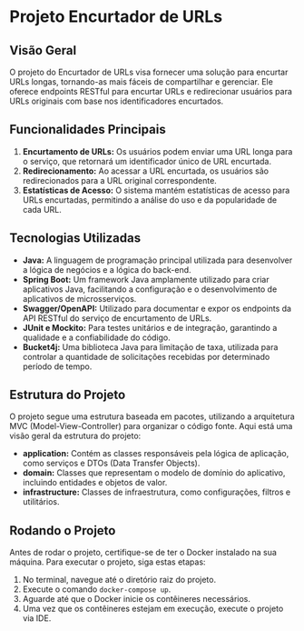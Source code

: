 # Projeto Encurtador de URLs

## Visão Geral
O projeto do Encurtador de URLs visa fornecer uma solução para encurtar URLs longas, tornando-as mais fáceis de compartilhar e gerenciar. Ele oferece endpoints RESTful para encurtar URLs e redirecionar usuários para URLs originais com base nos identificadores encurtados.

## Funcionalidades Principais
1. **Encurtamento de URLs:** Os usuários podem enviar uma URL longa para o serviço, que retornará um identificador único de URL encurtada.
2. **Redirecionamento:** Ao acessar a URL encurtada, os usuários são redirecionados para a URL original correspondente.
3. **Estatísticas de Acesso:** O sistema mantém estatísticas de acesso para URLs encurtadas, permitindo a análise do uso e da popularidade de cada URL.

## Tecnologias Utilizadas
- **Java:** A linguagem de programação principal utilizada para desenvolver a lógica de negócios e a lógica do back-end.
- **Spring Boot:** Um framework Java amplamente utilizado para criar aplicativos Java, facilitando a configuração e o desenvolvimento de aplicativos de microsserviços.
- **Swagger/OpenAPI:** Utilizado para documentar e expor os endpoints da API RESTful do serviço de encurtamento de URLs.
- **JUnit e Mockito:** Para testes unitários e de integração, garantindo a qualidade e a confiabilidade do código.
- **Bucket4j:** Uma biblioteca Java para limitação de taxa, utilizada para controlar a quantidade de solicitações recebidas por determinado período de tempo.

## Estrutura do Projeto
O projeto segue uma estrutura baseada em pacotes, utilizando a arquitetura MVC (Model-View-Controller) para organizar o código fonte. Aqui está uma visão geral da estrutura do projeto:
- **application:** Contém as classes responsáveis pela lógica de aplicação, como serviços e DTOs (Data Transfer Objects).
- **domain:** Classes que representam o modelo de domínio do aplicativo, incluindo entidades e objetos de valor.
- **infrastructure:** Classes de infraestrutura, como configurações, filtros e utilitários.

## Rodando o Projeto
Antes de rodar o projeto, certifique-se de ter o Docker instalado na sua máquina. Para executar o projeto, siga estas etapas:
1. No terminal, navegue até o diretório raiz do projeto.
2. Execute o comando `docker-compose up`.
3. Aguarde até que o Docker inicie os contêineres necessários.
4. Uma vez que os contêineres estejam em execução, execute o projeto via IDE.



